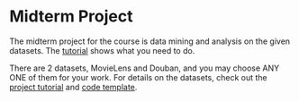 # Midterm Project

The midterm project for the course is data mining and analysis on the given datasets. The [tutorial](./Tutorial.pdf) shows what you need to do.

There are 2 datasets, MovieLens and Douban, and you may choose ANY ONE of them for your work. For details on the datasets, check out the [project tutorial](./Tutorial.pdf) and [code template](./code-template).

